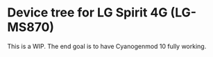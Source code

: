Device tree for LG Spirit 4G (LG-MS870)
=======================================

This is a WIP. The end goal is to have Cyanogenmod 10 fully working.
